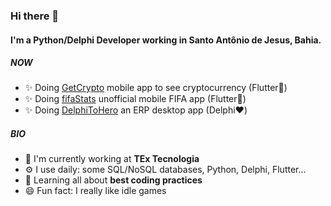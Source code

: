 ### Hi there 👋

#### I'm a Python/Delphi Developer working in Santo Antônio de Jesus, Bahia.

##### NOW

- ✨ Doing [GetCrypto](https://github.com/sklorde/getCrypto) mobile app to see cryptocurrency (Flutter💙)
- ✨ Doing [fifaStats](https://github.com/sklorde/fifaStats) unofficial mobile FIFA app (Flutter💙)
- ✨ Doing [DelphiToHero](https://github.com/sklorde/DelphiToHero) an ERP desktop app (Delphi❤️)

##### BIO

- 🏢 I'm currently working at **TEx Tecnologia**
- ⚙️ I use daily: some SQL/NoSQL databases, Python, Delphi, Flutter... 
- 🌱 Learning all about **best coding practices**
- 😄 Fun fact: I really like idle games
